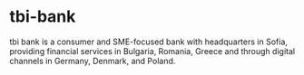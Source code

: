 # tbi-bank
tbi bank is a consumer and SME-focused bank with headquarters in Sofia, providing financial services in Bulgaria, Romania, Greece and through digital channels in Germany, Denmark, and Poland.
